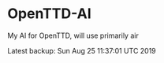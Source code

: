 # OpenTTD-AI
My AI for OpenTTD, will use primarily air

Latest backup: Sun Aug 25 11:37:01 UTC 2019
